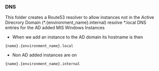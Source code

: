 ### DNS

This folder creates a Route53 resolver to allow  instances not in the Active Direcrory Domain (*.{environment_name}.internal) resolve *.local DNS entries for the AD added MIS Windows Instances

- When we add an instance to the AD domain its hostname is then 

```
{name}.{environment_name}.local
```


- Non AD added instances are on

```
{name}.{environment_name}.internal
```



